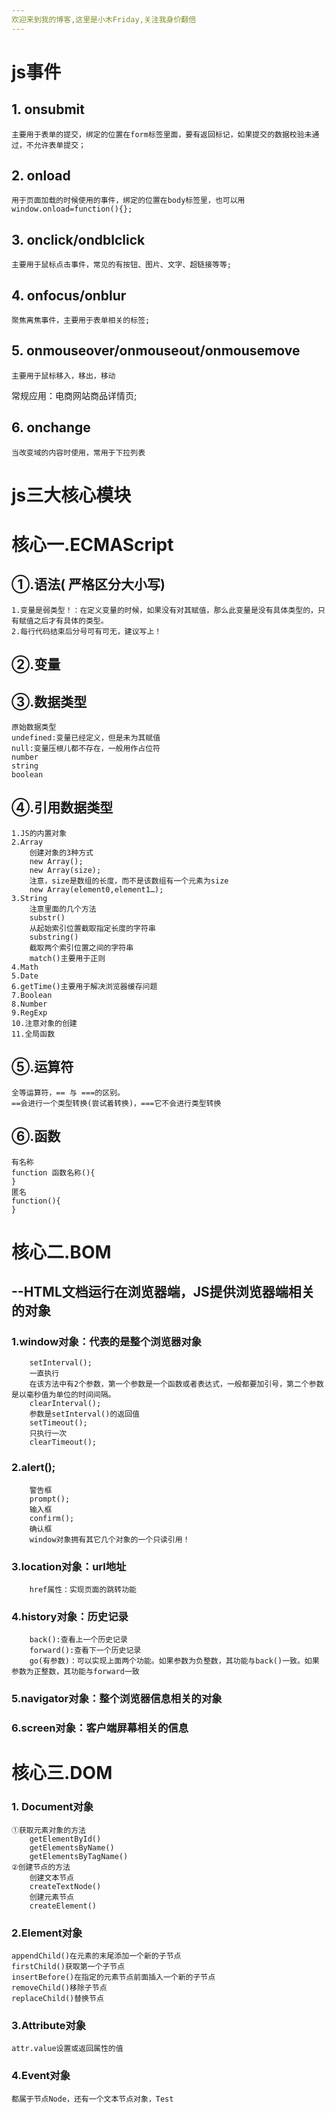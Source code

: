 ```yaml
---
欢迎来到我的博客,这里是小木Friday,关注我身价翻倍
---
```

# js事件

## 1. onsubmit
    主要用于表单的提交，绑定的位置在form标签里面，要有返回标记，如果提交的数据校验未通过，不允许表单提交；
## 2. onload
    用于页面加载的时候使用的事件，绑定的位置在body标签里，也可以用window.οnlοad=function(){};
## 3. onclick/ondblclick
    主要用于鼠标点击事件，常见的有按钮、图片、文字、超链接等等;
## 4. onfocus/onblur
    聚焦离焦事件，主要用于表单相关的标签;
## 5. onmouseover/onmouseout/onmousemove
    主要用于鼠标移入，移出，移动
常规应用：电商网站商品详情页;
## 6. onchange
    当改变域的内容时使用，常用于下拉列表

# js三大核心模块

# 核心一.ECMAScript

## ①.语法( 严格区分大小写)
    1.变量是弱类型！：在定义变量的时候，如果没有对其赋值，那么此变量是没有具体类型的，只有赋值之后才有具体的类型。
    2.每行代码结束后分号可有可无，建议写上！
## ②.变量
## ③.数据类型
    原始数据类型
    undefined:变量已经定义，但是未为其赋值
    null:变量压根儿都不存在，一般用作占位符
    number
    string
    boolean
## ④.引用数据类型
    1.JS的内置对象
    2.Array
        创建对象的3种方式
        new Array();
        new Array(size);
        注意，size是数组的长度，而不是该数组有一个元素为size
        new Array(element0,element1…);
    3.String
        注意里面的几个方法
        substr()
        从起始索引位置截取指定长度的字符串
        substring()
        截取两个索引位置之间的字符串
        match()主要用于正则
    4.Math
    5.Date
    6.getTime()主要用于解决浏览器缓存问题
    7.Boolean
    8.Number
    9.RegExp
    10.注意对象的创建
    11.全局函数
## ⑤.运算符
    全等运算符，== 与 ===的区别。
    ==会进行一个类型转换(尝试着转换)，===它不会进行类型转换
## ⑥.函数
    有名称
    function 函数名称(){
    }
    匿名
    function(){
    }
# 核心二.BOM
## --HTML文档运行在浏览器端，JS提供浏览器端相关的对象
### 1.window对象：代表的是整个浏览器对象
        setInterval();
        一直执行
        在该方法中有2个参数，第一个参数是一个函数或者表达式，一般都要加引号，第二个参数是以毫秒值为单位的时间间隔。
        clearInterval();
        参数是setInterval()的返回值
        setTimeout();
        只执行一次
        clearTimeout();
###    2.alert();
        警告框
        prompt();
        输入框
        confirm();
        确认框
        window对象拥有其它几个对象的一个只读引用！
###    3.location对象：url地址
        href属性：实现页面的跳转功能
###    4.history对象：历史记录
        back():查看上一个历史记录
        forward():查看下一个历史记录
        go(有参数)：可以实现上面两个功能。如果参数为负整数，其功能与back()一致。如果参数为正整数，其功能与forward一致 
###    5.navigator对象：整个浏览器信息相关的对象 
###    6.screen对象：客户端屏幕相关的信息  
# 核心三.DOM
### 1. Document对象
    ①获取元素对象的方法
        getElementById()
        getElementsByName()
        getElementsByTagName()
    ②创建节点的方法
        创建文本节点
        createTextNode()
        创建元素节点
        createElement()
### 2.Element对象
    appendChild()在元素的末尾添加一个新的子节点
    firstChild()获取第一个子节点
    insertBefore()在指定的元素节点前面插入一个新的子节点
    removeChild()移除子节点
    replaceChild()替换节点
### 3.Attribute对象
    attr.value设置或返回属性的值
### 4.Event对象
    都属于节点Node，还有一个文本节点对象，Test

